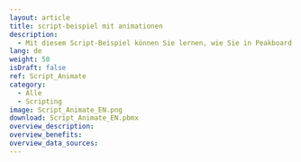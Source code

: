 ```yaml
---
layout: article
title: script-beispiel mit animationen
description: 
  - Mit diesem Script-Beispiel können Sie lernen, wie Sie in Peakboard Animationen verwenden können.
lang: de
weight: 50
isDraft: false
ref: Script_Animate
category:
  - Alle
  - Scripting
image: Script_Animate_EN.png
download: Script_Animate_EN.pbmx
overview_description:
overview_benefits:
overview_data_sources:
---
```

